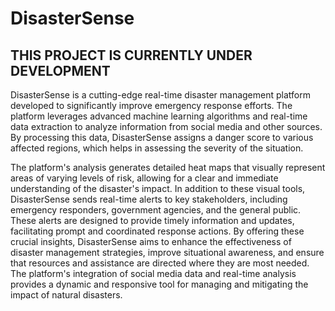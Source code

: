 # DisasterSense

## THIS PROJECT IS CURRENTLY UNDER DEVELOPMENT
DisasterSense is a cutting-edge real-time disaster management platform developed to significantly improve emergency response efforts. The platform leverages advanced machine learning algorithms and real-time data extraction to analyze information from social media and other sources. By processing this data, DisasterSense assigns a danger score to various affected regions, which helps in assessing the severity of the situation.

The platform's analysis generates detailed heat maps that visually represent areas of varying levels of risk, allowing for a clear and immediate understanding of the disaster's impact. In addition to these visual tools, DisasterSense sends real-time alerts to key stakeholders, including emergency responders, government agencies, and the general public. These alerts are designed to provide timely information and updates, facilitating prompt and coordinated response actions. By offering these crucial insights, DisasterSense aims to enhance the effectiveness of disaster management strategies, improve situational awareness, and ensure that resources and assistance are directed where they are most needed. The platform's integration of social media data and real-time analysis provides a dynamic and responsive tool for managing and mitigating the impact of natural disasters.
